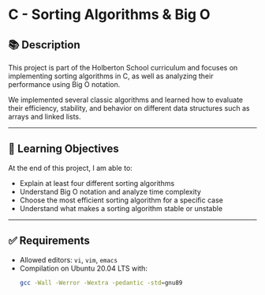 # C - Sorting Algorithms & Big O

## 📚 Description

This project is part of the Holberton School curriculum and focuses on implementing sorting algorithms in C, as well as analyzing their performance using Big O notation.

We implemented several classic algorithms and learned how to evaluate their efficiency, stability, and behavior on different data structures such as arrays and linked lists.

---

## 🎯 Learning Objectives

At the end of this project, I am able to:

- Explain at least four different sorting algorithms
- Understand Big O notation and analyze time complexity
- Choose the most efficient sorting algorithm for a specific case
- Understand what makes a sorting algorithm stable or unstable

---

## ✅ Requirements

- Allowed editors: `vi`, `vim`, `emacs`
- Compilation on Ubuntu 20.04 LTS with:
  ```bash
  gcc -Wall -Werror -Wextra -pedantic -std=gnu89
